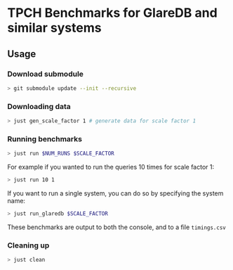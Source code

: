 # TPCH Benchmarks for GlareDB and similar systems

## Usage

### Download submodule

```sh
> git submodule update --init --recursive
```

### Downloading data

```sh
> just gen_scale_factor 1 # generate data for scale factor 1
```

### Running benchmarks

```sh
> just run $NUM_RUNS $SCALE_FACTOR
```

For example if you wanted to run the queries 10 times for scale factor 1:

```sh
> just run 10 1
```

If you want to run a single system, you can do so by specifying the system name:

```sh
> just run_glaredb $SCALE_FACTOR
```

These benchmarks are output to both the console, and to a file `timings.csv`


### Cleaning up
  
```sh
> just clean
```